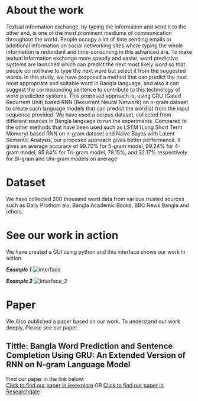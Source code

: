 # About the work

Textual  information  exchange,  by  typing  the information  and  send  it  to  the  other  end, is  one  of  the most prominent  mediums  of  communication  throughout  the  world. People   occupy a   lot   of   time   sending   emails  or additional information on  social  networking  sites where  typing  the whole information is redundant and time-consuming in this advanced era.  To  make  textual  information exchange  more  speedy  and easier, word predictive systems are launched which can predict the next most likely word so that people do not have to type the next word but select it from the suggested words. In this study, we  have  proposed  a  method  that  can  predict  the  next  most appropriate  and  suitable  word  in  Bangla  language, and  also  it can  suggest  the  corresponding  sentence  to  contribute  to  this technology    of    word    prediction    systems.    This    proposed approach  is,  using  GRU  (Gated  Recurrent  Unit)  based  RNN (Recurrent  Neural  Network)  on  n-gram  dataset  to  create  such language  models  that  can  predict  the  word(s)  from  the  input sequence  provided.  We  have  used  a  corpus  dataset,  collected from   different   sources   in   Bangla   language   to   run   the experiments.  Compared  to  the  other  methods  that  have been used  such as LSTM  (Long  Short  Term  Memory)  based  RNN on  n-gram  dataset  and Naïve  Bayes  with  Latent  Semantic Analysis, our  proposed  approach  gives  better  performance.  It gives   an   average accuracy   of   99.70%   for   5-gram   model, 99.24%   for   4-gram   model,   95.84%   for   Tri-gram   model, 78.15%, and  32.17%  respectively  for  Bi-gram  and  Uni-gram models on average 

# Dataset
We have collected 200 thousand word data from various trusted sources such as Daily Prothom alo, Bangla Academic Books, BBC News Bangla and others.



# See our work in action

We have created a GUI using python and this interface shows our work in action.

***Example 1***
![interface](https://user-images.githubusercontent.com/38896577/90063729-9e64b400-dd0b-11ea-9e64-bad68d5b3be2.gif)


***Example 2***
![Interface_2](https://user-images.githubusercontent.com/38896577/90063852-c6ecae00-dd0b-11ea-83ab-97da5abf1a7c.gif)



# Paper
We Also published a paper based on our work. To understand our work deeply, Please see our paper.

## Tittle: Bangla Word Prediction and Sentence Completion Using GRU: An Extended Version of RNN on N-gram Language Model

Find our paper in the link below:  
[Click to find our paper in ieeexplore](https://ieeexplore.ieee.org/document/9068063 "ieeexplore") 
OR
[Click to find our paper in Researchgate](https://www.researchgate.net/publication/340690395_Bangla_Word_Prediction_and_Sentence_Completion_Using_GRU_An_Extended_Version_of_RNN_on_N-gram_Language_Model "Researchgat") 


